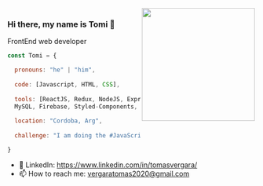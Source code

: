 <img align='right' src="https://media.giphy.com/media/M9gbBd9nbDrOTu1Mqx/giphy.gif" width="230">

### Hi there, my name is Tomi 👋

FrontEnd web developer 


```javascript
const Tomi = {

  pronouns: "he" | "him",
  
  code: [Javascript, HTML, CSS],
  
  tools: [ReactJS, Redux, NodeJS, Express, 
  MySQL, Firebase, Styled-Components, MaterialUI],
  
  location: "Cordoba, Arg",
  
  challenge: "I am doing the #JavaScript30 challenge focused on JavaScript Vanilla"

}
```

- 👀 LinkedIn: https://www.linkedin.com/in/tomasvergara/
- 📫 How to reach me: vergaratomas2020@gmail.com
